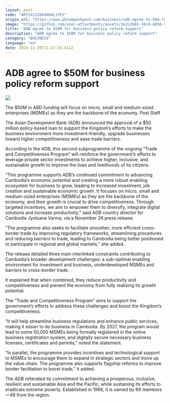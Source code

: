 ```yaml
---
layout: post
code: "ART2411260446HL1YP2"
origin_url: "https://www.phnompenhpost.com/business/adb-agree-to-50m-for-business-policy-reform-support"
image: "https://github.com/user-attachments/assets/2e2c2b65-30c8-4050-9eed-de56c19ea254"
title: "ADB agree to $50M for business policy reform support"
description: "​​ADB agree to $50M for business policy reform support​"
category: "BUSINESS"
language: "en"
date: 2024-11-26T11:22:19.411Z
---
```


# ADB agree to $50M for business policy reform support

![](https://github.com/user-attachments/assets/42d0ba4d-3f12-4c80-b2c8-6fb24bcc1b7f)

The $50M in ABD funding will focus on micro, small and medium-sized enterprises (MSMEs) as they are the backbone of the economy. Post Staff

The Asian Development Bank (ADB) announced the approval of a $50 million policy-based loan to support the Kingdom’s efforts to make the business environment more investment-friendly, upgrade businesses toward higher competitiveness and ease trade barriers. 

According to the ADB, this second subprogramme of the ongoing “Trade and Competitiveness Program” will reinforce the government’s efforts to leverage private sector investments to achieve higher, inclusive, and sustainable growth to improve the lives and livelihoods of its citizens.

“This programme supports ADB’s continued commitment to advancing Cambodia’s economic potential and creating a more robust enabling ecosystem for business to grow, leading to increased investment, job creation and sustainable economic growth. It focuses on micro, small and medium-sized enterprises (MSMEs) as they are the backbone of the economy, and their growth is crucial to drive competitiveness. Through targeted incentives, we aim to empower them to diversify, integrate digital solutions and increase productivity,” said ADB country director for Cambodia Jyotsana Varma, via a November 26 press release.

“The programme also seeks to facilitate smoother, more efficient cross-border trade by improving regulatory frameworks, streamlining procedures and reducing barriers to trade, leading to Cambodia being better positioned to participate in regional and global markets,” she added.

The release detailed three main interlinked constraints contributing to Cambodia’s broader development challenges: a sub-optimal enabling environment for investment and business, underdeveloped MSMEs and barriers to cross-border trade. 

It explained that when combined, they reduce productivity and competitiveness and prevent the economy from fully realising its growth potential.

The “Trade and Competitiveness Program” aims to support the government’s efforts to address these challenges and boost the Kingdom’s competitiveness. 

“It will help streamline business regulations and enhance public services, making it easier to do business in Cambodia. By 2027, the program would lead to some 50,000 MSMEs being formally registered in the online business registration system, and digitally secure necessary business licenses, certificates and permits,” noted the statement.

“In parallel, the programme provides incentives and technological support to MSMEs to encourage them to expand in strategic sectors and move up the value chain. The programme also supports flagship reforms to improve border facilitation to boost trade,” it added.

The ADB reiterated its commitment to achieving a prosperous, inclusive, resilient and sustainable Asia and the Pacific, while sustaining its efforts to eradicate extreme poverty. Established in 1966, it is owned by 69 members—49 from the region.